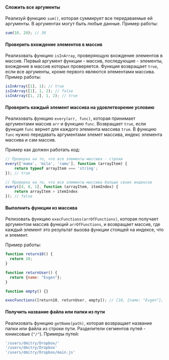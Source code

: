 #### Сложить все аргументы

Реализуй функцию `sum()`, которая суммирует все передаваемые ей аргументы. В аргументах могут быть любые данные.
Пример работы:

```javascript
sum(10, 20); // 30
```

#### Проверить вхождение элементов в массив

Реализовать функцию `isInArray`, проверяющую вхождение элементов в массив. Первый аргумент функции - массив,
последующие - элементы, вхождение в массив которых проверяется. Функция возвращает `true`, если все аргументы, кроме
первого являются элементами массива.
Пример работы:

```javascript
isInArray([1], 1); // true
isInArray([1], 1, 2); // false
isInArray([1, 2], 1, 2); // true
```

#### Проверить каждый элемент массива на удовлетворение условию

Реализовать функцию `every(arr, func)`, которая принимает аргументами массив `arr` и функцию `func`. Возвращает `true`,
если функция `func` вернет для каждого элемента массива `true`. В функцию `func` нужно передавать аргументами элемет
массива, индекс элемента массива и сам массив.

Пример как должен работать код:

```javascript
// Проверка на то, что все элементы массива - строки
every(['mama', 'mila', 'ramu'], function (arrayItem) {
    return typeof arrayItem === 'string';
}); // true

// Проверка на то, что все элементы массива больше своих индексов
every([4, 8, 1], function (arrayItem, itemIndex) {
    return arrayItem > itemIndex
}); // false
```

#### Выполнить функции из массива

Релизовать функцию `execFunctions(arrOfFunctions)`, которая получает аргументом массив функций `arrOfFunctions`, и
возвращает массив, где каждый элемент это результат вызова функции стоящей на индексе, что и элемент.

Пример работы:

```javascript
function return10() {
  return 10;
}

function returnUser() {
  return {name: "Evgen"};
}

function empty() {}

execFunctions([return10, returnUser, empty]); // [10, {name: "Evgen"}, undefined]
```

#### Получить название файла или папки из пути

Реализовать функцию `getName(path)`, которая возвращает название папки или файла из строки пути. Разделители сегментов
путей - юниксовые (`"/"`). Примеры путей:

```javascript
'/users/dmitry/Dropbox/'
'/users/dmitry/Dropbox'
'/users/dmitry/Dropbox/main.js'
```